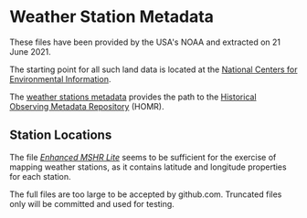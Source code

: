 # Weather Station Metadata

These files have been provided by the USA's NOAA and extracted on 21 June 2021.

The starting point for all such land data is located
at the [National Centers for Environmental Information](https://www.ncdc.noaa.gov/data-access/land-based-station-data).

The [weather stations metadata](https://www.ncdc.noaa.gov/data-access/land-based-station-data/station-metadata) provides the path to the [Historical Observing Metadata Repository](https://www.ncdc.noaa.gov/homr/reports) (HOMR). 

## Station Locations

The file [*Enhanced MSHR Lite*](https://www.ncdc.noaa.gov/homr/file/emshr_lite.txt;jsessionid=C58732861437B2AD08BA6607F0C3A2D5) seems to be sufficient for the exercise of mapping weather stations, as it contains latitude and longitude properties for each station.

The full files are too large to be accepted by github.com.
Truncated files only will be committed and used for testing.
